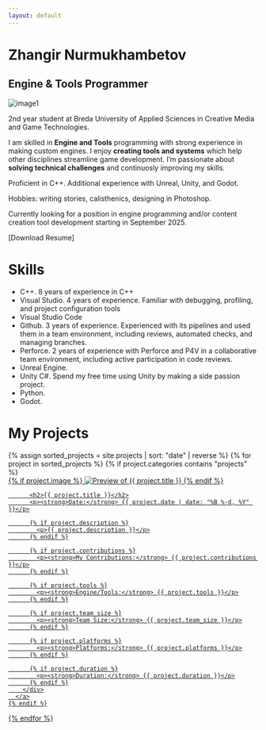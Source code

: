```yaml
---
layout: default
---
```


# Zhangir Nurmukhambetov
## Engine & Tools Programmer

![image1](../assets/images/profile.png)



2nd year student at Breda University of Applied Sciences in Creative Media and Game Technologies.

I am skilled in **Engine and Tools** programming with strong experience in making custom engines. I enjoy **creating tools and systems** which help other disciplines streamline game development. I’m passionate about **solving technical challenges** and continuosly improving my skills.

Proficient in C++. Additional experience with Unreal, Unity, and Godot.

Hobbies: writing stories, calisthenics, designing in Photoshop.

Currently looking for a position in engine programming and/or content creation tool development starting in September 2025.

[Download Resume]

# Skills

- C++. 8 years of experience in C++
- Visual Studio. 4 years of experience. Familiar with debugging, profiling, and project configuration tools
- Visual Studio Code
- Github. 3 years of experience. Experienced with its pipelines and used them in a team environment, including reviews, automated checks, and managing branches.
- Perforce. 2 years of experience with Perforce and P4V in a collaborative team environment, including active participation in code reviews.
- Unreal Engine. 
- Unity C#. Spend my free time using Unity by making a side passion project. 
- Python. 
- Godot. 


# My Projects

<div class="project-list">
  {% assign sorted_projects = site.projects | sort: "date" | reverse %}
  {% for project in sorted_projects %}
    {% if project.categories contains "projects" %}
      <a href="{{ project.url }}" class="project-card-link">
        <div class="project-card">
          {% if project.image %}
            <img src="{{ project.image }}" alt="Preview of {{ project.title }}">
          {% endif %}

          <h2>{{ project.title }}</h2>
          <p><strong>Date:</strong> {{ project.date | date: "%B %-d, %Y" }}</p>

          {% if project.description %}
            <p>{{ project.description }}</p>
          {% endif %}

          {% if project.contributions %}
            <p><strong>My Contributions:</strong> {{ project.contributions }}</p>
          {% endif %}

          {% if project.tools %}
            <p><strong>Engine/Tools:</strong> {{ project.tools }}</p>
          {% endif %}

          {% if project.team_size %}
            <p><strong>Team Size:</strong> {{ project.team_size }}</p>
          {% endif %}

          {% if project.platforms %}
            <p><strong>Platforms:</strong> {{ project.platforms }}</p>
          {% endif %}

          {% if project.duration %}
            <p><strong>Duration:</strong> {{ project.duration }}</p>
          {% endif %}
        </div>
      </a>
    {% endif %}
  {% endfor %}
</div>
